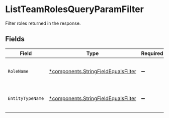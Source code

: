 # ListTeamRolesQueryParamFilter

Filter roles returned in the response.


## Fields

| Field                                                                                     | Type                                                                                      | Required                                                                                  | Description                                                                               |
| ----------------------------------------------------------------------------------------- | ----------------------------------------------------------------------------------------- | ----------------------------------------------------------------------------------------- | ----------------------------------------------------------------------------------------- |
| `RoleName`                                                                                | [*components.StringFieldEqualsFilter](../../models/components/stringfieldequalsfilter.md) | :heavy_minus_sign:                                                                        | Filter a string value by exact match.                                                     |
| `EntityTypeName`                                                                          | [*components.StringFieldEqualsFilter](../../models/components/stringfieldequalsfilter.md) | :heavy_minus_sign:                                                                        | Filter a string value by exact match.                                                     |